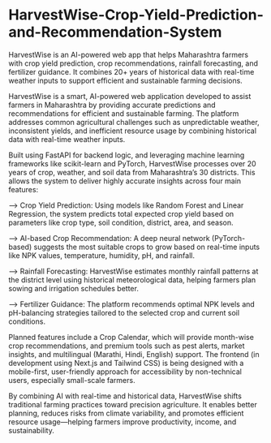 # HarvestWise-Crop-Yield-Prediction-and-Recommendation-System
HarvestWise is an AI-powered web app that helps Maharashtra farmers with crop yield prediction, crop recommendations, rainfall forecasting, and fertilizer guidance. It combines 20+ years of historical data with real-time weather inputs to support efficient and sustainable farming decisions.

HarvestWise is a smart, AI-powered web application developed to assist farmers in Maharashtra by providing accurate predictions and recommendations for efficient and sustainable farming. The platform addresses common agricultural challenges such as unpredictable weather, inconsistent yields, and inefficient resource usage by combining historical data with real-time weather inputs.

Built using FastAPI for backend logic, and leveraging machine learning frameworks like scikit-learn and PyTorch, HarvestWise processes over 20 years of crop, weather, and soil data from Maharashtra’s 30 districts. This allows the system to deliver highly accurate insights across four main features:

--> Crop Yield Prediction: Using models like Random Forest and Linear Regression, the system predicts total expected crop yield based on parameters like crop type, soil condition, district, area, and season.

--> AI-based Crop Recommendation: A deep neural network (PyTorch-based) suggests the most suitable crops to grow based on real-time inputs like NPK values, temperature, humidity, pH, and rainfall.

--> Rainfall Forecasting: HarvestWise estimates monthly rainfall patterns at the district level using historical meteorological data, helping farmers plan sowing and irrigation schedules better.

--> Fertilizer Guidance: The platform recommends optimal NPK levels and pH-balancing strategies tailored to the selected crop and current soil conditions.

Planned features include a Crop Calendar, which will provide month-wise crop recommendations, and premium tools such as pest alerts, market insights, and multilingual (Marathi, Hindi, English) support. The frontend (in development using Next.js and Tailwind CSS) is being designed with a mobile-first, user-friendly approach for accessibility by non-technical users, especially small-scale farmers.

By combining AI with real-time and historical data, HarvestWise shifts traditional farming practices toward precision agriculture. It enables better planning, reduces risks from climate variability, and promotes efficient resource usage—helping farmers improve productivity, income, and sustainability.
